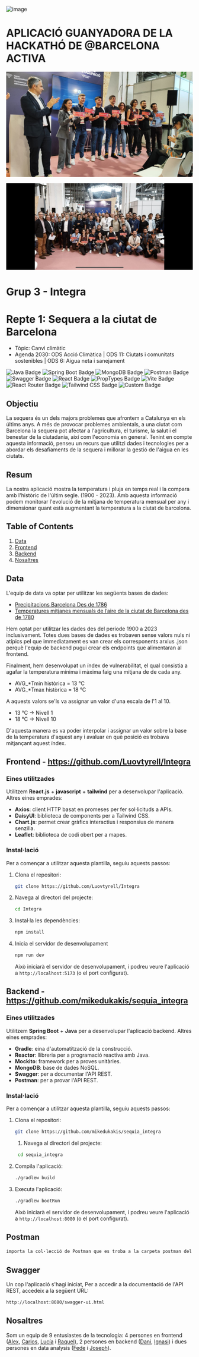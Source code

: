 ![image](https://github.com/user-attachments/assets/85a4261b-e310-458d-85b5-beef3db1bfaf)

# APLICACIÓ GUANYADORA DE LA HACKATHÓ DE @BARCELONA ACTIVA

![img.png](img.png)

![foto1_guanyadors.jpg](..%2Fassets%2Ffoto1_guanyadors.jpg)



# Grup 3 - Integra

# Repte 1: Sequera a la ciutat de Barcelona
- Tòpic: Canvi climàtic
- Agenda 2030: ODS Acció Climàtica | ODS 11: Ciutats i comunitats sostenibles | ODS 6: Aigua neta i sanejament

<img src="https://img.shields.io/badge/Java-007396?logo=java&logoColor=white&style=flat" alt="Java Badge" style="height: 23px;"> <img src="https://img.shields.io/badge/Spring%20Boot-6DB33F?logo=springboot&logoColor=white&style=flat" alt="Spring Boot Badge" style="height: 23px;"> <img src="https://img.shields.io/badge/MongoDB-47A248?logo=mongodb&logoColor=white&style=flat" alt="MongoDB Badge" style="height: 23px;"> <img src="https://img.shields.io/badge/Postman-FF6C37?logo=postman&logoColor=white&style=flat" alt="Postman Badge" style="height: 23px;"> <img src="https://img.shields.io/badge/Swagger-85EA2D?logo=swagger&logoColor=black&style=flat" alt="Swagger Badge" style="height: 23px;"> <img src="https://img.shields.io/badge/React-61DAFB?logo=react&logoColor=000&style=flat" alt="React Badge" style="height: 23px;"> <img src="https://img.shields.io/badge/PropTypes-lightblue?style=flat&logo=React&logoColor=black" alt="PropTypes Badge" style="height: 23px;"> <img src="https://img.shields.io/badge/Vite-646CFF?logo=vite&logoColor=fff&style=flat" alt="Vite Badge" style="height: 23px;"> <img src="https://img.shields.io/badge/React%20Router-CA4245?logo=reactrouter&logoColor=fff&style=flat" alt="React Router Badge" style="height: 23px;"> <img src="https://img.shields.io/badge/Tailwind%20CSS-06B6D4?logo=tailwindcss&logoColor=fff&style=flat" alt="Tailwind CSS Badge" style="height: 23px;"> <img src="https://github.com/user-attachments/assets/7e0fc0e6-f118-4f2d-9aba-e330ba6220e8" alt="Custom Badge" style="height: 23px;">




## Objectiu

La sequera és un dels majors problemes que afrontem a Catalunya en els últims anys. A més de provocar problemes ambientals, a una ciutat com Barcelona la sequera pot afectar a l'agricultura, el turisme, la salut i el benestar de la ciutadania, així com l'economia en general.
Tenint en compte aquesta informació, penseu un recurs que utilitzi dades i tecnologies per a abordar els desafiaments de la sequera i millorar la gestió de l'aigua en les ciutats.

## Resum

La nostra aplicació mostra la temperatura i pluja en temps real i la compara amb l'històric de l'últim segle. (1900 - 2023). Amb aquesta informació podem monitorar l'evolució de la mitjana de temperatura mensual per any i dimensionar quant està augmentant la temperatura a la ciutat de barcelona.

## Table of Contents

1. [Data](#Data)
2. [Frontend](#Frontend)
3. [Backend](#Backend)
4. [Nosaltres](#Nosaltres)

## Data

L'equip de data va optar per utilitzar les següents bases de dades:
- [Precipitacions Barcelona Des de 1786](https://opendata-ajuntament.barcelona.cat/data/ca/dataset/precipitacio-hist-bcn/resource/6f1fb778-0767-478b-b332-c64a833d26d2)
- [Temperatures mitjanes mensuals de l’aire de la ciutat de Barcelona des de 1780](https://opendata-ajuntament.barcelona.cat/data/ca/dataset/temperatures-hist-bcn)

Hem optat per utilitzar les dades des del període 1900 a 2023 inclusivament.
Totes dues bases de dades es trobaven sense valors nuls ni atípics pel que immediatament es van crear els corresponents arxius .json perquè l'equip de backend pugui crear els endpoints que alimentaran al frontend.

Finalment, hem desenvolupat un índex de vulnerabilitat, el qual consistia a agafar la temperatura mínima i màxima faig una mitjana de de cada any.

* AVG_*Tmin històrica = 13 °C
* AVG_*Tmax històrica = 18 °C

A aquests valors se'ls va assignar un valor d'una escala de l'1 al 10.

* 13 °C -> Nivell 1
* 18 °C -> Nivell 10

D'aquesta manera es va poder interpolar i assignar un valor sobre la base de la temperatura d'aquest any i avaluar en què posició es trobava mitjançant aquest índex.

## Frontend - https://github.com/Luovtyrell/Integra

### Eines utilitzades

Utilitzem **React.js** + **javascript** + **tailwind** per a desenvolupar l'aplicació.  
Altres eines emprades:
- **Axios**: client HTTP basat en promeses per fer sol·licituds a APIs.
- **DaisyUI**: biblioteca de components per a Tailwind CSS.
- **Chart.js**: permet crear gràfics interactius i responsius de manera senzilla.
- **Leaflet**: biblioteca de codi obert per a mapes.

### Instal·lació

Per a començar a utilitzar aquesta plantilla, seguiu aquests passos:

1. Clona el repositori:

   ```bash
   git clone https://github.com/Luovtyrell/Integra
   ```

2. Navega al directori del projecte:

   ```bash
   cd Integra
   ```

3. Instal·la les dependències:

   ```bash
   npm install
   ```

4. Inicia el servidor de desenvolupament

   ```bash
   npm run dev
   ```

   Això iniciarà el servidor de desenvolupament, i podreu veure l'aplicació a `http://localhost:5173` (o el port configurat).

## Backend - https://github.com/mikedukakis/sequia_integra
### Eines utilitzades

Utilitzem **Spring Boot** + **Java** per a desenvolupar l'aplicació backend.
Altres eines emprades:
- **Gradle**: eina d'automatització de la construcció.
- **Reactor**: llibreria per a programació reactiva amb Java.
- **Mockito**: framework per a proves unitàries.
- **MongoDB**: base de dades NoSQL.
- **Swagger**: per a documentar l'API REST.
- **Postman**: per a provar l'API REST.


### Instal·lació

Per a començar a utilitzar aquesta plantilla, seguiu aquests passos:

1. Clona el repositori:

   ```bash
   git clone https://github.com/mikedukakis/sequia_integra
    ``` 
   1.  Navega al directori del projecte:

   ```bash
    cd sequia_integra
    ```
2. Compila l'aplicació:

    ```bash
    ./gradlew build
    ```
3. Executa l'aplicació:
   ```bash
   ./gradlew bootRun
   ```
   Això iniciarà el servidor de desenvolupament, i podreu veure l'aplicació a `http://localhost:8080` (o el port configurat).

## Postman
```bash
importa la col·lecció de Postman que es troba a la carpeta postman del repositori.
```

## Swagger
Un cop l'aplicació s'hagi iniciat,
Per a accedir a la documentació de l'API REST, accedeix a la següent URL:
```bash
http://localhost:8080/swagger-ui.html
```
## Nosaltres
Som un equip de 9 entusiastes de la tecnologia: 4 persones en frontend ([Alex](https://github.com/alexbessedonato), [Carlos](https://github.com/davila795), [Lucía](https://github.com/luovtyrell) i [Raquel](https://github.com/gatchan1)), 2 persones en backend ([Dani](https://github.com/danidiazd), [Ignasi](https://github.com/mikedukakis)) i dues persones en data analysis ([Fede](https://github.com/fhlabate) i [Joseph](https://github.com/joetaco06)).